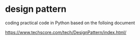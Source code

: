 
# design pattern

coding practical code in Python based on the folloing document

https://www.techscore.com/tech/DesignPattern/index.html/
